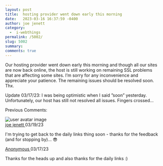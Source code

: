 ```yaml
---
layout: post
title:  hosting provider went down early this morning
date:   2023-03-16 16:37:59 -0400
author: joe jenett
category:
  -  i-webthings
permalink: /5002/
slug: 5002
summary: 
comments: true
---
```

<p>Our hosting provider went down early this morning and though all our sites are now back online, the host is still working on remaining SSL problems that are affecting some sites. I’m sorry for any inconvenience and appreciate your patience. The remaining issues should be resolved soon. Thx.
</p>
<p>Update 03/17/23: I was being optimistic when I said ”soon” yesterday. Unfortunately, our host has still not resolved all issues. Fingers crossed...
</p>
<p>Previous Comments:</p>
<div class="cactus-comment">
<div class="cactus-comment-avatar">
<img alt="user avatar image" src="https://matrix.cactus.chat:8448/_matrix/media/r0/thumbnail/matrix.org/QXQdYMvXFqpcNYmifiCExzUK?width=64&amp;height=64&amp;method=crop">
</div>
<div class="cactus-comment-content">
<div class="cactus-comment-header">
<a class="cactus-comment-displayname" href="https://matrix.to/#/@joejenett:matrix.org">joe jenett
</a>
<time class="cactus-comment-time" title="Sun Mar 19 18:30:54 2023 UTC" datetime="2023-03-19T18:30:54+00:00">03/19/23
</time>
</div>
<div class="cactus-comment-body">
<div class="cactus-message-text">
<p>I'm trying to get back to the daily links thing soon - thanks for the feedback (and for stopping by)... 😎
</p>
</div>
</div>
</div>
</div>
<div class="cactus-comment">
<div class="cactus-comment-avatar">
<div class="cactus-comment-avatar-placeholder">
</div>
</div>
<div class="cactus-comment-content">
<div class="cactus-comment-header">
<a class="cactus-comment-displayname" href="https://matrix.to/#/@915031:cactus.chat">Anonymous
</a>
<time class="cactus-comment-time" title="Fri Mar 17 15:38:20 2023 UTC" datetime="2023-03-17T15:38:20+00:00">03/17/23
</time>
</div>
<div class="cactus-comment-body">
<div class="cactus-message-text">
<p>Thanks for the heads up and also thanks for the daily links :)
</p>
</div>
</div>
</div>
</div>
<a href="https://brid.gy/publish/mastodon"></a>